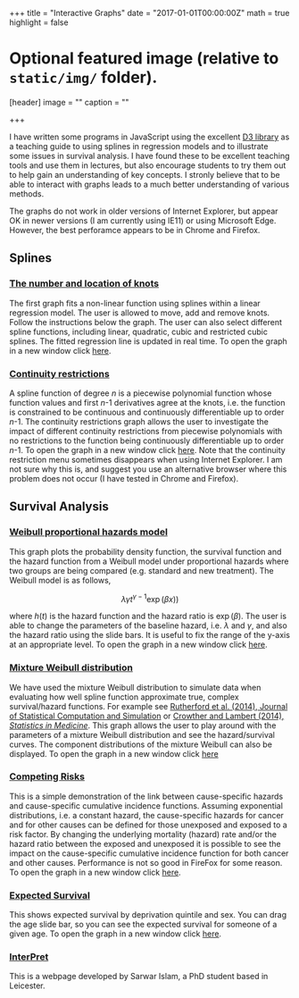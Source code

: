 +++
title = "Interactive Graphs"
date = "2017-01-01T00:00:00Z"
math = true
highlight = false

# Optional featured image (relative to `static/img/` folder).
[header]
image = ""
caption = ""

+++

I have written some programs in JavaScript using the excellent [D3 library](http://d3js.org) as a teaching guide to using splines in regression models and to illustrate some issues in survival analysis. I have found these to be excellent teaching tools and use them in lectures, but also encourage students to try them out to help gain an understanding of key concepts. I stronly believe that to be able to interact with graphs leads to a much better understanding of various methods.

The graphs do not work in older versions of Internet Explorer, but appear OK in newer versions (I am currently using IE11) or using Microsoft Edge. However, the best perforamce appears to be in Chrome and Firefox.

## Splines


### [The number and location of knots](http://www.le.ac.uk/hs/pl4/spline_eg/spline_eg.html)

The first graph fits a non-linear function using splines within a linear regression model. The user is allowed to move, add and remove knots. Follow the instructions below the graph. The user can also select different spline functions, including linear, quadratic, cubic and restricted cubic splines. The fitted  regression line is updated in real time. To open the graph in a new window click [here](http://www.le.ac.uk/hs/pl4/spline_eg/spline_eg.html).

### [Continuity restrictions](http://www.le.ac.uk/hs/pl4/spline_continuity/spline_continuity.html)

A spline function <span>of degree</span> _n_ is a piecewise polynomial function whose function values and first _n_-1 derivatives agree at the knots, i.e. the function is constrained to be continuous and continuously differentiable up to order _n_-1\. The continuity restrictions graph allows the user to investigate the impact of different continuity restrictions from piecewise polynomials with no restrictions to the function being continuously differentiable up to order  _n_-1. To open the graph in a new window click [here](http://www.le.ac.uk/hs/pl4/spline_continuity/spline_continuity.html). Note that the continuity restriction menu sometimes disappears when using Internet Explorer. I am not sure why this is, and suggest you use an alternative browser where this problem does not occur (I have tested in Chrome and Firefox).

## Survival Analysis

### [Weibull proportional hazards model](http://www.le.ac.uk/hs/pl4/survival_weibull/survival_weibull.html)

This graph plots the probability density function, the survival function and the hazard function from a Weibull model under proportional hazards where two groups are being compared (e.g. standard and new treatment). The Weibull model is as follows,

$$\lambda\gamma t^{\gamma-1}\exp(\beta x))$$

where $h(t)$ is the hazard function and the hazard ratio is $\exp(β)$. The user is able to change the parameters of the baseline hazard, i.e. $\lambda$ and $\gamma$, and also the hazard ratio using the slide bars. It is useful to fix the range of the y-axis at an appropriate level. To open the graph in a new window click [here](http://www.le.ac.uk/hs/pl4/survival_weibull/survival_weibull.html)</span><span>.</span>

### [Mixture Weibull distribution](http://www.le.ac.uk/hs/pl4/mixture_weibull/mixture_weibull.html)

We have used the mixture Weibull distribution to simulate data when evaluating how well spline function approximate true, complex survival/hazard functions. For example see [Rutherford et al. (2014), Journal of Statistical Computation and Simulation](http://www.tandfonline.com/doi/abs/10.1080/00949655.2013.845890#.VDK1HPldWSo) or [Crowther and Lambert (2014), _Statistics in Medicine_](http://onlinelibrary.wiley.com/doi/10.1002/sim.6300/abstract). This graph allows the user to play around with the parameters of a mixture Weibull distribution and see the hazard/survival curves. The component distributions of the mixture Weibull can also be displayed. <span>To open the graph in a new window click [here](http://www.le.ac.uk/hs/pl4/mixture_weibull/mixture_weibull.html)

### [Competing Risks](http://www.le.ac.uk/hs/pl4/competing_risks/competingrisks.html)

This is a simple demonstration of the link between cause-specific hazards and cause-specific cumulative incidence functions. Assuming exponential distributions, i.e. a constant hazard, the cause-specific hazards for cancer and for other causes can be defined for those unexposed and exposed to a risk factor. By changing the underlying mortality (hazard) rate and/or the hazard ratio between the exposed and unexposed it is possible to see the impact on the cause-specific cumulative incidence function for both cancer and other causes. Performance is not so good in FireFox for some reason. <span>To open the graph in a new window click [here](http://www.le.ac.uk/hs/pl4/competing_risks/competingrisks.html).

### [Expected Survival](lifeexpectency/life_expectency.html)

This shows expected survival by deprivation quintile and sex. You can drag the age slide bar, so you can see the expected survival for someone of a given age. To open the graph in a new window click [here](lifeexpectency/life_expectency.html).

### [InterPret](http://interpret.le.ac.uk)

This is a webpage developed by Sarwar Islam, a PhD student based in Leicester. 

